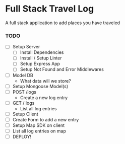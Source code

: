 # Full Stack Travel Log
A full stack application to add places you have traveled

### TODO

* [ ] Setup Server
  * [ ] Install Dependencies
  * [ ] Install / Setup Linter
  * [ ] Setup Express App
  * [ ] Setup Not Found and Error Middlewares
* [ ] Model DB
  * What data will we store?
* [ ] Setup Mongoose Model(s)
* [ ] POST /logs
  * Create a new log entry
* [ ] GET / logs
  * List all log entries
* [ ] Setup Client
* [ ] Create Form to add a new entry
* [ ] Setup Map SDK on client
* [ ] List all log entries on map
* [ ] DEPLOY!
